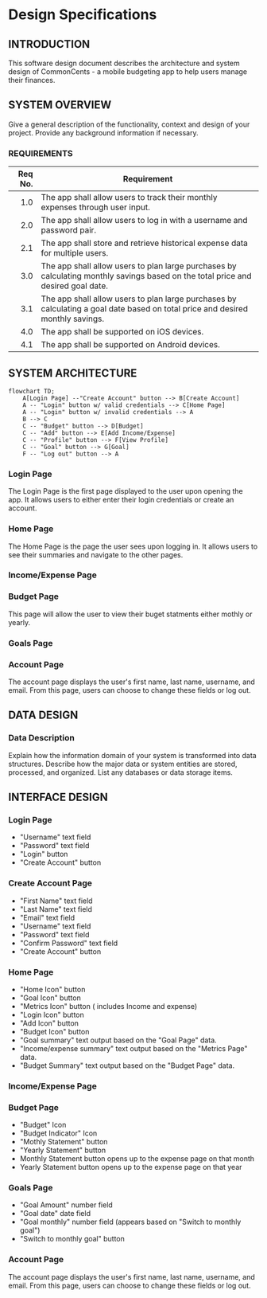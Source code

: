 # Design Specifications

## INTRODUCTION

This software design document describes the architecture and system design of CommonCents - a mobile budgeting app to help users manage their finances.

## SYSTEM OVERVIEW

Give a general description of the functionality, context and design of your project. Provide any background information if necessary.

### REQUIREMENTS

| Req No. | Requirement                                                                                                                     |
| ------: | ------------------------------------------------------------------------------------------------------------------------------- |
| 1.0     | The app shall allow users to track their monthly expenses through user input.                                                   |
| 2.0     | The app shall allow users to log in with a username and password pair.                                                          |
| 2.1     | The app shall store and retrieve historical expense data for multiple users.                                                    |
| 3.0     | The app shall allow users to plan large purchases by calculating monthly savings based on the total price and desired goal date.    |
| 3.1     | The app shall allow users to plan large purchases by calculating a goal date based on total price and desired monthly savings.  |
| 4.0     | The app shall be supported on iOS devices.                                                                                      |
| 4.1     | The app shall be supported on Android devices.                                                                                  |

## SYSTEM ARCHITECTURE

```mermaid
flowchart TD;
    A[Login Page] --"Create Account" button --> B[Create Account]
    A -- "Login" button w/ valid credentials --> C[Home Page]
    A -- "Login" button w/ invalid credentials --> A
    B --> C
    C -- "Budget" button --> D[Budget]
    C -- "Add" button --> E[Add Income/Expense]
    C -- "Profile" button --> F[View Profile]
    C -- "Goal" button --> G[Goal] 
    F -- "Log out" button --> A
```

### Login Page

The Login Page is the first page displayed to the user upon opening the app. It allows users to either enter their login credentials or create an account.

### Home Page
The Home Page is the page the user sees upon logging in. It allows users to see their summaries and navigate to the other pages.

### Income/Expense Page
### Budget Page
This page will allow the user to view their buget statments either mothly or yearly.

### Goals Page
### Account Page

The account page displays the user's first name, last name, username, and email. From this page, users can choose to change these fields or log out.

## DATA DESIGN

### Data Description
Explain how the information domain of your system is transformed into data structures. Describe how the major data or system entities are stored, processed, and organized. List any databases or data storage items.


## INTERFACE DESIGN

### Login Page

- "Username" text field
- "Password" text field
- "Login" button
- "Create Account" button

### Create Account Page

- "First Name" text field
- "Last Name" text field
- "Email" text field
- "Username" text field
- "Password" text field
- "Confirm Password" text field
- "Create Account" button

### Home Page
- "Home Icon" button
- "Goal Icon" button
- "Metrics Icon" button ( includes Income and expense)
- "Login Icon" button
- "Add Icon" button
- "Budget Icon" button
- "Goal summary" text output based on the "Goal Page" data.
- "Income/expense summary" text output based on the "Metrics Page" data.
- "Budget Summary" text output based on the "Budget Page" data.
  
### Income/Expense Page
### Budget Page
- "Budget" Icon
- "Budget Indicator" Icon
- "Mothly Statement" button
- "Yearly Statement" button
- Monthly Statement button opens up to the expense page on that month
- Yearly Statement button opens up to the expense page on that year
### Goals Page
- "Goal Amount" number field
- "Goal date" date field
- "Goal monthly" number field (appears based on "Switch to monthly goal")
- "Switch to monthly goal" button
### Account Page

The account page displays the user's first name, last name, username, and email. From this page, users can choose to change these fields or log out.
